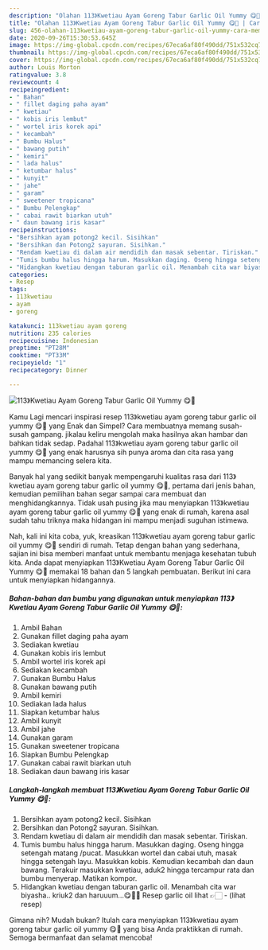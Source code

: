 ```yaml
---
description: "Olahan 113》Kwetiau Ayam Goreng Tabur Garlic Oil Yummy 😋🥰 | Cara Membuat 113》Kwetiau Ayam Goreng Tabur Garlic Oil Yummy 😋🥰 Yang Enak Banget"
title: "Olahan 113》Kwetiau Ayam Goreng Tabur Garlic Oil Yummy 😋🥰 | Cara Membuat 113》Kwetiau Ayam Goreng Tabur Garlic Oil Yummy 😋🥰 Yang Enak Banget"
slug: 456-olahan-113kwetiau-ayam-goreng-tabur-garlic-oil-yummy-cara-membuat-113kwetiau-ayam-goreng-tabur-garlic-oil-yummy-yang-enak-banget
date: 2020-09-26T15:30:53.645Z
image: https://img-global.cpcdn.com/recipes/67eca6af80f490dd/751x532cq70/113kwetiau-ayam-goreng-tabur-garlic-oil-yummy-😋🥰-foto-resep-utama.jpg
thumbnail: https://img-global.cpcdn.com/recipes/67eca6af80f490dd/751x532cq70/113kwetiau-ayam-goreng-tabur-garlic-oil-yummy-😋🥰-foto-resep-utama.jpg
cover: https://img-global.cpcdn.com/recipes/67eca6af80f490dd/751x532cq70/113kwetiau-ayam-goreng-tabur-garlic-oil-yummy-😋🥰-foto-resep-utama.jpg
author: Louis Morton
ratingvalue: 3.8
reviewcount: 4
recipeingredient:
- " Bahan"
- " fillet daging paha ayam"
- " kwetiau"
- " kobis iris lembut"
- " wortel iris korek api"
- " kecambah"
- " Bumbu Halus"
- " bawang putih"
- " kemiri"
- " lada halus"
- " ketumbar halus"
- " kunyit"
- " jahe"
- " garam"
- " sweetener tropicana"
- " Bumbu Pelengkap"
- " cabai rawit biarkan utuh"
- " daun bawang iris kasar"
recipeinstructions:
- "Bersihkan ayam potong2 kecil. Sisihkan"
- "Bersihkan dan Potong2 sayuran. Sisihkan."
- "Rendam kwetiau di dalam air mendidih dan masak sebentar. Tiriskan."
- "Tumis bumbu halus hingga harum. Masukkan daging. Oseng hingga setengah matang /pucat. Masukkan wortel dan cabai utuh, masak hingga setengah layu. Masukkan kobis. Kemudian kecambah dan daun bawang. Terakuir masukkan kwetiau, aduk2 hingga tercampur rata dan bumbu menyerap. Matikan kompor."
- "Hidangkan kwetiau dengan taburan garlic oil. Menambah cita war biyasha.. kriuk2 dan haruuum...😋🥰🥰 Resep garlic oil lihat 👉🏻           (lihat resep)"
categories:
- Resep
tags:
- 113kwetiau
- ayam
- goreng

katakunci: 113kwetiau ayam goreng 
nutrition: 235 calories
recipecuisine: Indonesian
preptime: "PT28M"
cooktime: "PT33M"
recipeyield: "1"
recipecategory: Dinner

---
```



![113》Kwetiau Ayam Goreng Tabur Garlic Oil Yummy 😋🥰](https://img-global.cpcdn.com/recipes/67eca6af80f490dd/751x532cq70/113kwetiau-ayam-goreng-tabur-garlic-oil-yummy-😋🥰-foto-resep-utama.jpg)

Kamu Lagi mencari inspirasi resep 113》kwetiau ayam goreng tabur garlic oil yummy 😋🥰 yang Enak dan Simpel? Cara membuatnya memang susah-susah gampang. jikalau keliru mengolah maka hasilnya akan hambar dan bahkan tidak sedap. Padahal 113》kwetiau ayam goreng tabur garlic oil yummy 😋🥰 yang enak harusnya sih punya aroma dan cita rasa yang mampu memancing selera kita.



Banyak hal yang sedikit banyak mempengaruhi kualitas rasa dari 113》kwetiau ayam goreng tabur garlic oil yummy 😋🥰, pertama dari jenis bahan, kemudian pemilihan bahan segar sampai cara membuat dan menghidangkannya. Tidak usah pusing jika mau menyiapkan 113》kwetiau ayam goreng tabur garlic oil yummy 😋🥰 yang enak di rumah, karena asal sudah tahu triknya maka hidangan ini mampu menjadi suguhan istimewa.


Nah, kali ini kita coba, yuk, kreasikan 113》kwetiau ayam goreng tabur garlic oil yummy 😋🥰 sendiri di rumah. Tetap dengan bahan yang sederhana, sajian ini bisa memberi manfaat untuk membantu menjaga kesehatan tubuh kita. Anda dapat menyiapkan 113》Kwetiau Ayam Goreng Tabur Garlic Oil Yummy 😋🥰 memakai 18 bahan dan 5 langkah pembuatan. Berikut ini cara untuk menyiapkan hidangannya.

<!--inarticleads1-->

##### Bahan-bahan dan bumbu yang digunakan untuk menyiapkan 113》Kwetiau Ayam Goreng Tabur Garlic Oil Yummy 😋🥰:

1. Ambil  Bahan
1. Gunakan  fillet daging paha ayam
1. Sediakan  kwetiau
1. Gunakan  kobis iris lembut
1. Ambil  wortel iris korek api
1. Sediakan  kecambah
1. Gunakan  Bumbu Halus
1. Gunakan  bawang putih
1. Ambil  kemiri
1. Sediakan  lada halus
1. Siapkan  ketumbar halus
1. Ambil  kunyit
1. Ambil  jahe
1. Gunakan  garam
1. Gunakan  sweetener tropicana
1. Siapkan  Bumbu Pelengkap
1. Gunakan  cabai rawit biarkan utuh
1. Sediakan  daun bawang iris kasar




<!--inarticleads2-->

##### Langkah-langkah membuat 113》Kwetiau Ayam Goreng Tabur Garlic Oil Yummy 😋🥰:

1. Bersihkan ayam potong2 kecil. Sisihkan
1. Bersihkan dan Potong2 sayuran. Sisihkan.
1. Rendam kwetiau di dalam air mendidih dan masak sebentar. Tiriskan.
1. Tumis bumbu halus hingga harum. Masukkan daging. Oseng hingga setengah matang /pucat. Masukkan wortel dan cabai utuh, masak hingga setengah layu. Masukkan kobis. Kemudian kecambah dan daun bawang. Terakuir masukkan kwetiau, aduk2 hingga tercampur rata dan bumbu menyerap. Matikan kompor.
1. Hidangkan kwetiau dengan taburan garlic oil. Menambah cita war biyasha.. kriuk2 dan haruuum...😋🥰🥰 Resep garlic oil lihat 👉🏻 -           (lihat resep)




Gimana nih? Mudah bukan? Itulah cara menyiapkan 113》kwetiau ayam goreng tabur garlic oil yummy 😋🥰 yang bisa Anda praktikkan di rumah. Semoga bermanfaat dan selamat mencoba!
